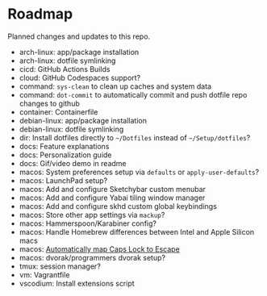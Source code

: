# Roadmap

Planned changes and updates to this repo.

- arch-linux: app/package installation
- arch-linux: dotfile symlinking
- cicd: GitHub Actions Builds
- cloud: GitHub Codespaces support?
- command: `sys-clean` to clean up caches and system data
- command: `dot-commit` to automatically commit and push dotfile repo changes to
  github
- container: Containerfile
- debian-linux: app/package installation
- debian-linux: dotfile symlinking
- dir: Install dotfiles directly to `~/Dotfiles` instead of `~/Setup/dotfiles`?
- docs: Feature explanations
- docs: Personalization guide
- docs: Gif/video demo in readme
- macos: System preferences setup via `defaults` or `apply-user-defaults`?
- macos: LaunchPad setup?
- macos: Add and configure Sketchybar custom menubar
- macos: Add and configure Yabai tiling window manager
- macos: Add and configure skhd custom global keybindings
- macos: Store other app settings via `mackup`?
- macos: Hammerspoon/Karabiner config?
- macos: Handle Homebrew differences between Intel and Apple Silicon macs
- macos: [Automatically map Caps Lock to Escape](https://stackoverflow.com/questions/127591/using-caps-lock-as-esc-in-mac-os-x)
- macos: dvorak/programmers dvorak setup?
- tmux: session manager?
- vm: Vagrantfile
- vscodium: Install extensions script

